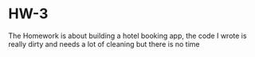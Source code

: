 # HW-3
The Homework is about building a hotel booking app, the code I wrote is really dirty and needs a lot of cleaning but there is no time
